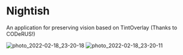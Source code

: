 # Nightish
An application for preserving vision based on TintOverlay (Thanks to CODeRUS!)

![photo_2022-02-18_23-20-18](https://user-images.githubusercontent.com/4253881/154792457-47d78c58-a184-4e61-b294-04cb7a463f75.jpg)
![photo_2022-02-18_23-20-11](https://user-images.githubusercontent.com/4253881/154792459-cd313312-5aae-4ec2-9bf0-290d389cc360.jpg)

